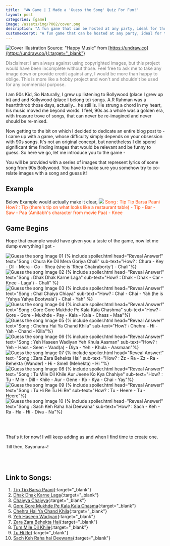 ```yaml
---
title:  "🎮 Game | I Made a 'Guess the Song' Quiz For Fun!"
layout: post
categories: [game]
image: /assets/img/P002/cover.png
description: "A fun game that can be hosted at any party, ideal for those who loves 90s Bollywood songs."
customexcerpt: "A fun game that can be hosted at any party, ideal for those who loves 90s Bollywood songs."
---
```

![Cover](/assets/img/P002/cover.png)
Illustration Source: "Happy Music" from [https://undraw.co](https://undraw.co/){:target="_blank"}

<p style='color:grey'>Disclaimer: I am always against using copyrighted images, but this project would have been incomplete without those. Feel free to ask me to take any image down or provide credit against any, I would be more than happy to oblige. This is more like a hobby project and won't and shouldn't be used for any commercial purpose.</p>

I am 90s Kid, So Naturally, I grew up listening to Bollywood (place I grew up in) and and Kollywood (place I belong to) songs. A.R Rahman was a hearththrob those days, actually... he still is. He strung a chord in my heart, his music moved me beyond words. I feel, 90s as a whole was a golden era, with treasure trove of songs, that can never be re-imagined and never should be re-mixed. 

Now getting to the bit on which I decided to dedicate an entire blog post to - I came up with a game, whose difficulty simply depends on your obsession with 90s songs. It's not an original concept, but nonetheless I did spend significant time finding images that would be relevant and be funny to guess. So here we go, let me introduce you to the game -

You will be provided with a series of images that represent lyrics of some song from 90s Bollywood. You have to make sure you somehow try to co-relate images with a song and guess it! 

## Example
Below Example would actually make it clear,
![](/assets/img/P002/guess_the_song_example.png)
<span style='margin-top:5px;color:#FF4500;'>Song : Tip Tip Barsa Paani</span><br>
<span style='margin-top:5px;color:#FF4500;'>How? : Tip (there's tip on what looks like a restaurant table) - Tip - Bar - Saw - Paa (Amitabh's character from movie Paa) - Knee</span>

## Game Begins
Hope that example would have given you a taste of the game, now let me dump everything I got -

![Guess the song Image 01](/assets/img/P002/guess_the_song_01.png)
{% include spoiler.html head="Reveal Answer!" text="Song : Chura Ke Dil Mera Goriya Chali" sub-text="How? : Chura - Key - Dil - Mera - Go - Rhea (she is 'Rhea Chakraborty') - Chali"%}
<br>
![Guess the song Image 02](/assets/img/P002/guess_the_song_02.png)
{% include spoiler.html head="Reveal Answer!" text="Song : Dhak Dhak Karne Laga" sub-text="How? : Dhak - Dhak - Car - Knee - Laga') - Chali" %}
<br>
![Guess the song Image 03](/assets/img/P002/guess_the_song_03.png)
{% include spoiler.html head="Reveal Answer!" text="Song : Chal Chaiya Chiaya" sub-text="How? : Chal - Chai - Yah (he is 'Yahya Yahya Bootwala') - Chai - Yah" %}
<br>
![Guess the song Image 04](/assets/img/P002/guess_the_song_04.png)
{% include spoiler.html head="Reveal Answer!" text="Song : Gore Gore Mukhde Pe Kala Kala Chashma" sub-text="How? : Gore - Gore - Mukhde - Pay - Kala - Kala - Chass - Maa"%}
<br>
![Guess the song Image 05](/assets/img/P002/guess_the_song_05.png)
{% include spoiler.html head="Reveal Answer!" text="Song : Chehra Hai Ya Chand Khila" sub-text="How? : Chehra - Hi -Yah - Chand - Killa"%}
<br>
![Guess the song Image 06](/assets/img/P002/guess_the_song_06.png)
{% include spoiler.html head="Reveal Answer!" text="Song : Yeh Haseen Wadiyan Yeh Khula Aasman" sub-text="How? : Yeh - Hass - Seen - Vaad(a) - Diya - Yeh - Khula - Aasmaan"%}
<br>
![Guess the song Image 07](/assets/img/P002/guess_the_song_07.png)
{% include spoiler.html head="Reveal Answer!" text="Song : Zara Zara Behekta Hai" sub-text="How? : Zz - Ra - Zz - Ra - Behekta (Wander) - Hi - Smell (Mehekta) - Hi
"%}
<br>
![Guess the song Image 08](/assets/img/P002/guess_the_song_08.png)
{% include spoiler.html head="Reveal Answer!" text="Song : Tu Mile Dil Khile Aur Jeene Ko Kya Chahiye" sub-text="How? : Tu - Mile - Dill - Khile - Aur - Gene - Ko - Kya - Chai - Yay"%}
<br>
![Guess the song Image 09](/assets/img/P002/guess_the_song_09.png)
{% include spoiler.html head="Reveal Answer!" text="Song : Tu Hi Re Tu Hi Re" sub-text="How? : Tu - Heere - Tu - Heere"%}
<br>
![Guess the song Image 10](/assets/img/P002/guess_the_song_10.png)
{% include spoiler.html head="Reveal Answer!" text="Song : Sach Keh Raha hai Deewana" sub-text="How? : Sach - Keh - Ra - Ha - Hi - Diva - Na"%}

<br><br>

That's it for now! I will keep adding as and when I find time to create one. 

Till then, Sayonara~! 

<br><br>

## Link to Songs:
1. [Tip Tip Barsa Paani](https://www.youtube.com/watch?v=BtlnpBb4O8E){:target="_blank"}
2. [Dhak Dhak Karne Laga](https://www.youtube.com/watch?v=wWuqJI_kOLQ){:target="_blank"}
3. [Chaiyya Chaiyya](https://www.youtube.com/watch?v=0v1It89cKxY){:target="_blank"}
4. [Gore Gore Mukhde Pe Kala Kala Chasma](https://www.youtube.com/watch?v=Q_fpEt216FA){:target="_blank"}
5. [Chehra Hai Ya Chand Khila](https://www.youtube.com/watch?v=_mzdkxnU4mU){:target="_blank"}
6. [Yeh Haseen Wadiyan](https://www.youtube.com/watch?v=z-vcE-UTc-0){:target="_blank"}
7. [Zara Zara Behekta Hai](https://www.youtube.com/watch?v=a71xD6RyOok){:target="_blank"}
8. [Tum Mile Dil Khile](https://www.youtube.com/watch?v=GtslrDs3RWY){:target="_blank"}
9. [Tu Hi Re](https://www.youtube.com/watch?v=R3J3IDgKOLM){:target="_blank"}
10. [Sach Keh Raha hai Deewana](https://www.youtube.com/watch?v=nya9D8kluE0){:target="_blank"} 